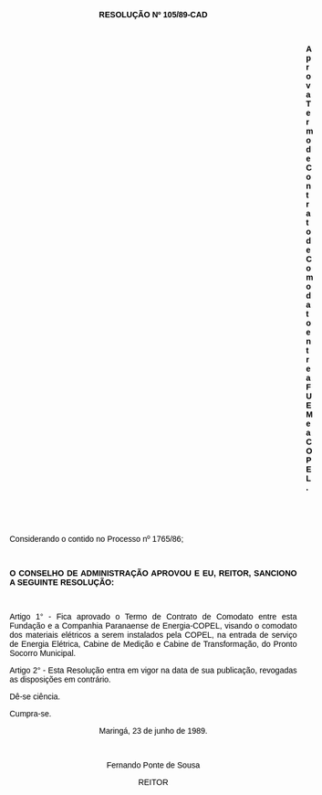 <BODY TEXT="#000000">

<FONT FACE="Arial"><P ALIGN="JUSTIFY"></P>
<B><P ALIGN="CENTER">RESOLU&Ccedil;&Atilde;O Nº 105/89-CAD</P>
</B></FONT><FONT SIZE=2>
</FONT><FONT FACE="Arial"><P ALIGN="JUSTIFY">&nbsp;</P><DIR>
<DIR>
<DIR>
<DIR>
<DIR>
<DIR>
<DIR>
<DIR>
<DIR>
<DIR>
<DIR>
<DIR>
<DIR>

<B><P ALIGN="JUSTIFY">Aprova Termo de Contrato de Comodato entre a FUEM e a COPEL.</P>
<P ALIGN="JUSTIFY"></P>
</B><P ALIGN="JUSTIFY">&nbsp;</P>
<P ALIGN="JUSTIFY">&nbsp;</P></DIR>
</DIR>
</DIR>
</DIR>
</DIR>
</DIR>
</DIR>
</DIR>
</DIR>
</DIR>
</DIR>
</DIR>
</DIR>

<P ALIGN="JUSTIFY">Considerando o contido no Processo nº 1765/86;</P>
<P ALIGN="JUSTIFY"></P>
<P ALIGN="JUSTIFY">&nbsp;</P>
<B><P ALIGN="JUSTIFY">O CONSELHO DE ADMINISTRA&Ccedil;&Atilde;O APROVOU E EU, REITOR, SANCIONO A SEGUINTE RESOLU&Ccedil;&Atilde;O:</P>
</B><P ALIGN="JUSTIFY"></P>
<P ALIGN="JUSTIFY">&nbsp;</P>
<P ALIGN="JUSTIFY">Artigo 1° - Fica aprovado o Termo de Contrato de Comodato entre esta Funda&ccedil;&atilde;o e a Companhia Paranaense de Energia-COPEL, visando o comodato dos materiais el&eacute;tricos a serem instalados pela COPEL, na entrada de servi&ccedil;o de Energia El&eacute;trica, Cabine de Medi&ccedil;&atilde;o e Cabine de Transforma&ccedil;&atilde;o, do Pronto Socorro Municipal.</P>
<P ALIGN="JUSTIFY">Artigo 2° - Esta Resolu&ccedil;&atilde;o entra em vigor na data de sua publica&ccedil;&atilde;o, revogadas as disposi&ccedil;&otilde;es em contr&aacute;rio. </P>
<P ALIGN="JUSTIFY">D&ecirc;-se ci&ecirc;ncia.</P>
<P ALIGN="JUSTIFY">Cumpra-se.</P>
<P ALIGN="CENTER">Maring&aacute;, 23 de junho de 1989.</P>
<P ALIGN="CENTER"></P>
<P ALIGN="CENTER">&nbsp;</P>
<P ALIGN="CENTER">Fernando Ponte de Sousa</P>
<P ALIGN="CENTER">REITOR</P></FONT></BODY>
